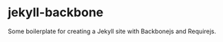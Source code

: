 jekyll-backbone
===============

Some boilerplate for creating a Jekyll site with Backbonejs and Requirejs.
